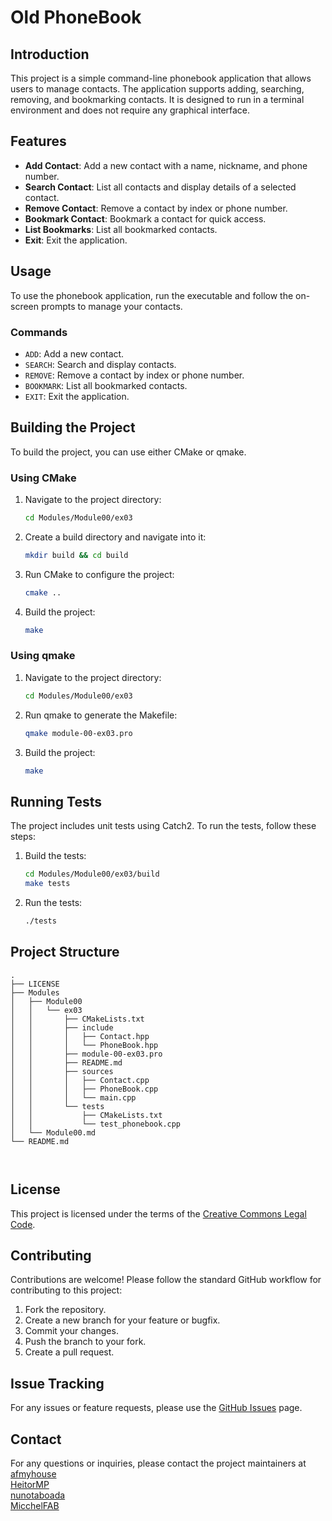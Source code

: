 # Old PhoneBook

## Introduction
This project is a simple command-line phonebook application that allows users to manage contacts. The application supports adding, searching, removing, and bookmarking contacts. It is designed to run in a terminal environment and does not require any graphical interface.

## Features
- **Add Contact**: Add a new contact with a name, nickname, and phone number.
- **Search Contact**: List all contacts and display details of a selected contact.
- **Remove Contact**: Remove a contact by index or phone number.
- **Bookmark Contact**: Bookmark a contact for quick access.
- **List Bookmarks**: List all bookmarked contacts.
- **Exit**: Exit the application.

## Usage
To use the phonebook application, run the executable and follow the on-screen prompts to manage your contacts.

### Commands
- `ADD`: Add a new contact.
- `SEARCH`: Search and display contacts.
- `REMOVE`: Remove a contact by index or phone number.
- `BOOKMARK`: List all bookmarked contacts.
- `EXIT`: Exit the application.

## Building the Project
To build the project, you can use either CMake or qmake.

### Using CMake
1. Navigate to the project directory:
    ```sh
    cd Modules/Module00/ex03
    ```
2. Create a build directory and navigate into it:
    ```sh
    mkdir build && cd build
    ```
3. Run CMake to configure the project:
    ```sh
    cmake ..
    ```
4. Build the project:
    ```sh
    make
    ```

### Using qmake
1. Navigate to the project directory:
    ```sh
    cd Modules/Module00/ex03
    ```
2. Run qmake to generate the Makefile:
    ```sh
    qmake module-00-ex03.pro
    ```
3. Build the project:
    ```sh
    make
    ```

## Running Tests
The project includes unit tests using Catch2. To run the tests, follow these steps:

1. Build the tests:
    ```sh
    cd Modules/Module00/ex03/build
    make tests
    ```
2. Run the tests:
    ```sh
    ./tests
    ```

## Project Structure
```
.
├── LICENSE
├── Modules
│   ├── Module00
│   │   └── ex03
│   │       ├── CMakeLists.txt
│   │       ├── include
│   │       │   ├── Contact.hpp
│   │       │   └── PhoneBook.hpp
│   │       ├── module-00-ex03.pro
│	│		├── README.md
│   │       ├── sources
│   │       │   ├── Contact.cpp
│   │       │   ├── PhoneBook.cpp
│   │       │   └── main.cpp
│   │       └── tests
│   │           ├── CMakeLists.txt
│   │           └── test_phonebook.cpp
│   └── Module00.md
└── README.md



```

## License
This project is licensed under the terms of the [Creative Commons Legal Code](LICENSE).

## Contributing
Contributions are welcome! Please follow the standard GitHub workflow for contributing to this project:
1. Fork the repository.
2. Create a new branch for your feature or bugfix.
3. Commit your changes.
4. Push the branch to your fork.
5. Create a pull request.

## Issue Tracking
For any issues or feature requests, please use the [GitHub Issues](https://github.com/your-repo/issues) page.

## Contact
For any questions or inquiries, please contact the project maintainers at
[afmyhouse](https://github.com/afmyhouse)  
[HeitorMP](https://github.com/HeitorMP)  
[nunotaboada](https://github.com/nunotaboada)  
[MicchelFAB](https://github.com/MicchelFAB)
